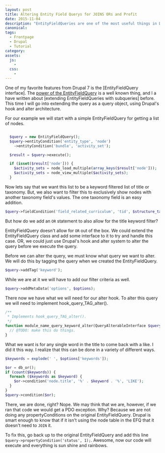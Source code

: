 ```yaml
---
layout: post
title: Altering Entity Field Querys for JOINS ORs and Profit
date: 2015-11-04
description: "EntityFieldQueries are one of the most useful things in Drupal 7, using tags we can get around some of the limitations of using them."
canonical:
tags:
  - Frontpage
  - Drupal
  - Tutorial
category:
assets:
  js:
    -
  css:
    -
---
```


One of my favorite features from Drupal 7 is the [EntityFieldQuery interface]. The [power of the EntityFieldQuery](https://www.phase2technology.com/blog/building-energy-gov-without-views/) is a well known thing, and I a have written about [extending EntityFieldQueries with subqueries] before. This time I will go into extending the query as a query object, using Drupal's hook and alter architecture.

For our example we will start with a simple EntityFieldQuery for getting a list of nodes.

```php

  $query = new EntityFieldQuery();
  $query->entityCondition('entity_type', 'node')
    ->entityCondition('bundle', 'activity_set');

  $result = $query->execute();

  if (isset($result['node'])) {
    $activity_sets = node_load_multiple(array_keys($result['node']));
    $activity_sets = node_view_multiple($activity_sets);
  }
```

Now lets say that we want this list to be a keyword filtered list of title or taxonomy. But, we also want to filter this to exclusively show nodes with another taxonomy field's values. The one taxonomy field is an easy addition.

```php
$query->fieldCondition('field_related_curriculum', 'tid', $structure_taxonomy, 'IN');
```

But how do we add an ```OR``` statement to also allow for the title keyword filter?

EntityFieldQuery doesn't allow for ```OR``` out of the box. We could extend the EntityFieldQuery class and add some interface to it to try and handle this case. OR, we could just use Drupal's hook and alter system to alter the query before we execute the query.

Before we can alter the query, we must know what query we want to alter. We will do this by tagging the query when we created the EntityFieldQuery.

```php
$query->addTag('keyword');
```

While we are at it we will have to add our filter criteria as well.

```php
$query->addMetaData('options', $options);
```

There now we have what we will need for our alter hook. To alter this query we will need to implement hook_query_TAG_alter().

```php
/**
 * Implements hook_query_TAG_alter().
 */
function module_name_query_keyword_alter(QueryAlterableInterface $query) {
  // @TODO: make this do things.
}
```

What we want is for any single word in the title to come back with a like. I did it this way. I realize that this can be done in a variety of different ways.

```php
$keywords = explode(' ', $options['keywords']);

$or = db_or();
if (count($keywords)) {
  foreach ($keywords as $keyword) {
    $or->condition('node.title', '%' . $keyword . '%', 'LIKE');
  }
}
$query->condition($or);
```

There, we are done, right? Nope. We may think that we are, however, if we ran that code we would get a PDO exception. Why? Because we are not doing any propertyConditions on the original EntityFieldQuery. Drupal is smart enough to know that if it isn't using the node table in the EFQ that it doesn't need to ```JOIN``` it.

To fix this, go back up to the original EntityFieldQuery and add this line ```$query->propertyCondition('status', 1);```. Awesome, now our code will execute and everything is sun shine and rainbows.
